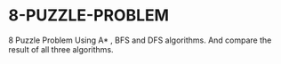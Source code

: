 # 8-PUZZLE-PROBLEM
8 Puzzle Problem Using A* , BFS and DFS algorithms. And compare the result of all three algorithms.
